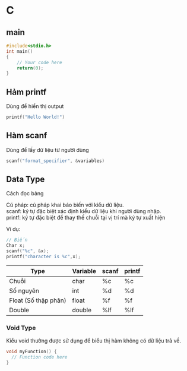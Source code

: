 # C

## main

```C
#include<stdio.h>
int main()
{
    // Your code here
    return(0);
}
```

## Hảm printf

Dùng để hiển thị output

```C
printf("Hello World!")
```

## Hàm scanf

Dùng để lấy dữ liệu từ người dùng

```C
scanf("format_specifier", &variables)
```

## Data Type

Cách đọc bảng

Cú pháp: cú pháp khai báo biến với kiểu dữ liệu.  
scanf: ký tự đặc biệt xác định kiểu dữ liệu khi người dùng nhập.  
printf: ký tự đặc biệt để thay thế chuỗi tại vị trí mà ký tự xuất hiện

Ví dụ:

```C
// Biến
Char x;
scanf("%c", &x);
printf("character is %c",x);
```

| Type                 | Variable | scanf | printf |
|----------------------|----------|-------|--------|
| Chuỗi                | char     | %c    | %c     |
| Số nguyên            | int      | %d    | %d     |
| Float (Số thập phân) | float    | %f    | %f     |
| Double               | double   | %lf   | %lf    |

### Void Type

Kiểu void thường được sử dụng để biểu thị hàm không có dữ liệu trả về.

```C
void myFunction() {
  // Function code here
}
```